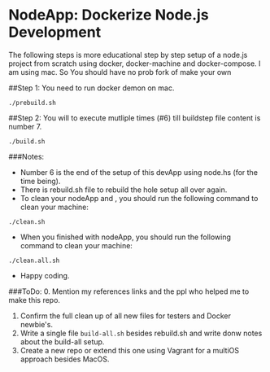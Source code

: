 # NodeApp: Dockerize Node.js Development

The following steps is more educational step by step setup of a node.js project from scratch using docker, docker-machine and docker-compose. I am using mac. So You should have no prob fork of make your own 

##Step 1: 
You need to run docker demon on mac.

```
./prebuild.sh
```

##Step 2: 
You will to execute mutliple times (#6) till buildstep file content is number 7. 

```
./build.sh
```

###Notes: 
- Number 6 is the end of the setup of this devApp using node.hs (for the time being). 
- There is rebuild.sh file to rebuild the hole setup all over again.
- To clean your nodeApp and , you should run the following command to clean your machine:

```
./clean.sh
```
- When you finished with nodeApp, you should run the following command to clean your machine:

```
./clean.all.sh
```

- Happy coding.

###ToDo:
0. Mention my references links and the ppl who helped me to make this repo.
1. Confirm the full clean up of all new files for testers and Docker newbie's. 
2. Write a single file `build-all.sh` besides rebuild.sh and write donw notes about the build-all setup. 
3. Create a new repo or extend this one using Vagrant for a multiOS approach besides MacOS.
